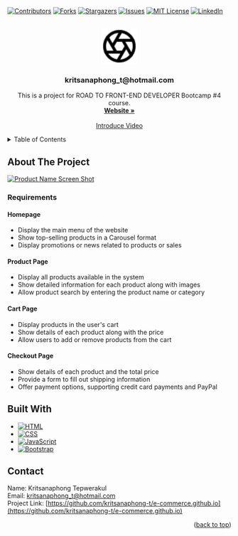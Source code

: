 <!-- Improved compatibility of back to top link: See: https://github.com/othneildrew/Best-README-Template/pull/73 -->
<a id="readme-top"></a>
<!--
*** Thanks for checking out the Best-README-Template. If you have a suggestion
*** that would make this better, please fork the repo and create a pull request
*** or simply open an issue with the tag "enhancement".
*** Don't forget to give the project a star!
*** Thanks again! Now go create something AMAZING! :D
-->



<!-- PROJECT SHIELDS -->
<!--
*** I'm using markdown "reference style" links for readability.
*** Reference links are enclosed in brackets [ ] instead of parentheses ( ).
*** See the bottom of this document for the declaration of the reference variables
*** for contributors-url, forks-url, etc. This is an optional, concise syntax you may use.
*** https://www.markdownguide.org/basic-syntax/#reference-style-links
-->
[![Contributors][contributors-shield]][contributors-url]
[![Forks][forks-shield]][forks-url]
[![Stargazers][stars-shield]][stars-url]
[![Issues][issues-shield]][issues-url]
[![MIT License][license-shield]][license-url]
[![LinkedIn][linkedin-shield]][linkedin-url]



<!-- PROJECT LOGO -->
<br />
<div align="center">
  <a href="https://github.com/kritsanaphong-t/e-commerce.github.io">
    <img src="img/logo.svg" alt="Logo" width="80" height="80">
  </a>

<h3 align="center">kritsanaphong_t@hotmail.com</h3>

  <p align="center">
    This is a project for ROAD TO FRONT-END DEVELOPER Bootcamp #4 course.
    <br />
    <a href="https://kritsanaphong-t.github.io/e-commerce.github.io"><strong>Website »</strong></a>
    <br />
    <br />
    <a href="https://youtube.com">Introduce Video</a>
  </p>
</div>



<!-- TABLE OF CONTENTS -->
<details>
  <summary>Table of Contents</summary>
  <ol>
    <li>
      <a href="#about-the-project">About The Project</a>
      <ul>
        <li><a href="#requirements">Requirements</a></li>
        <li><a href="#built-with">Built With</a></li>
      </ul>
    </li>
    <li><a href="#contact">Contact</a></li>
  </ol>
</details>



<!-- ABOUT THE PROJECT -->
## About The Project

[![Product Name Screen Shot][product-screenshot]](https://example.com)

### Requirements
#### Homepage
- Display the main menu of the website
- Show top-selling products in a Carousel format
- Display promotions or news related to products or sales

#### Product Page
- Display all products available in the system
- Show detailed information for each product along with images
- Allow product search by entering the product name or category

#### Cart Page
- Display products in the user's cart
- Show details of each product along with the price
- Allow users to add or remove products from the cart

#### Checkout Page
- Show details of each product and the total price
- Provide a form to fill out shipping information
- Offer payment options, supporting credit card payments and PayPal

## Built With

* [![HTML][HTML.com]][HTML-url]
* [![CSS][CSS.com]][CSS-url]
* [![JavaScript][JavaScript.com]][JavaScript-url]
* [![Bootstrap][Bootstrap.com]][Bootstrap-url]

<!-- CONTACT -->
## Contact

Name: Kritsanaphong Tepwerakul
<br>
Email: kritsanaphong_t@hotmail.com
<br>
Project Link: [https://github.com/kritsanaphong-t/e-commerce.github.io](https://github.com/kritsanaphong-t/e-commerce.github.io)

<p align="right">(<a href="#readme-top">back to top</a>)</p>



<!-- MARKDOWN LINKS & IMAGES -->
<!-- https://www.markdownguide.org/basic-syntax/#reference-style-links -->
[contributors-shield]: https://img.shields.io/github/contributors/kritsanaphong-t/e-commerce.github.io.svg?style=for-the-badge
[contributors-url]: https://github.com/kritsanaphong-t/e-commerce.github.io/graphs/contributors
[forks-shield]: https://img.shields.io/github/forks/kritsanaphong-t/e-commerce.github.io.svg?style=for-the-badge
[forks-url]: https://github.com/kritsanaphong-t/e-commerce.github.io/network/members
[stars-shield]: https://img.shields.io/github/stars/kritsanaphong-t/e-commerce.github.io.svg?style=for-the-badge
[stars-url]: https://github.com/kritsanaphong-t/e-commerce.github.io/stargazers
[issues-shield]: https://img.shields.io/github/issues/kritsanaphong-t/e-commerce.github.io.svg?style=for-the-badge
[issues-url]: https://github.com/kritsanaphong-t/e-commerce.github.io/issues
[license-shield]: https://img.shields.io/github/license/kritsanaphong-t/e-commerce.github.io.svg?style=for-the-badge
[license-url]: https://github.com/kritsanaphong-t/e-commerce.github.io/blob/master/LICENSE.txt
[linkedin-shield]: https://img.shields.io/badge/-LinkedIn-black.svg?style=for-the-badge&logo=linkedin&colorB=555
[linkedin-url]: https://linkedin.com/in/linkedin_username
[product-screenshot]: img/screenshot.png
[HTML.com]: https://img.shields.io/badge/HTML-000000?style=for-the-badge&logo=html5&logoColor=white
[HTML-url]: https://developer.mozilla.org/en-US/docs/Web/HTML
[CSS.com]: https://img.shields.io/badge/CSS-000000?style=for-the-badge&logo=css3&logoColor=white
[CSS-url]: https://developer.mozilla.org/en-US/docs/Web/CSS
[JavaScript.com]: https://img.shields.io/badge/JavaScript-000000?style=for-the-badge&logo=javascript&logoColor=white
[JavaScript-url]: https://developer.mozilla.org/en-US/docs/Web/JavaScript
[Bootstrap.com]: https://img.shields.io/badge/Bootstrap-000000?style=for-the-badge&logo=bootstrap&logoColor=white
[Bootstrap-url]: https://getbootstrap.com
